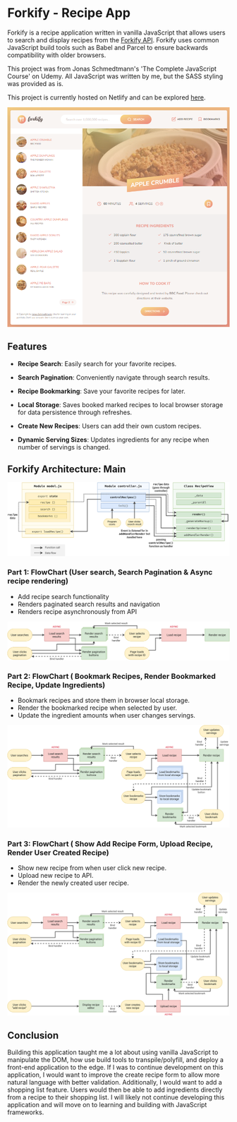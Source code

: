 # Forkify - Recipe App
Forkify is a recipe application written in vanilla JavaScript that allows users to search and display recipes from the [Forkify API](https://forkify-api.herokuapp.com/v2). Forkify uses common JavaScript build tools such as Babel and Parcel to ensure backwards compatibility with older browsers. 

This project was from Jonas Schmedtmann's 'The Complete JavaScript Course' on Udemy. All JavaScript was written by me, but the SASS styling was provided as is. 

This project is currently hosted on Netlify and can be explored [here](https://forkify-kurtis.netlify.app/).

![image](/forkify.png)


## Features
- **Recipe Search**: Easily search for your favorite recipes.

- **Search Pagination**: Conveniently navigate through search results.

- **Recipe Bookmarking**: Save your favorite recipes for later.

- **Local Storage**: Saves booked marked recipes to local browser storage for data persistence through refreshes.

- **Create New Recipes**: Users can add their own custom recipes.

- **Dynamic Serving Sizes**: Updates ingredients for any recipe when number of servings is changed.

## Forkify Architecture: Main

![forkify-architecture-recipe-loading](/forkify-architecture-recipe-loading.png)

### Part 1: FlowChart (User search, Search Pagination & Async recipe rendering)
- Add recipe search functionality
- Renders paginated search results and navigation
- Renders recipe asynchronously from API
  
![forkify-flowchart-part-1](/forkify-flowchart-part-1.png)

### Part 2: FlowChart ( Bookmark Recipes, Render Bookmarked Recipe, Update Ingredients)
- Bookmark recipes and store them in browser local storage.
- Render the bookmarked recipe when selected by user.
- Update the ingredient amounts when user changes servings.
  
![forkify-flowchart-part-2](forkify-flowchart-part-2.png)

### Part 3: FlowChart ( Show Add Recipe Form, Upload Recipe, Render User Created Recipe)
- Show new recipe from when user click new recipe.
- Upload new recipe to API.
- Render the newly created user recipe.

![forkify-flowchart-part-3](forkify-flowchart-part-3.png)

## Conclusion
Building this application taught me a lot about using vanilla JavaScript to manipulate the DOM, how use build tools to transpile/polyfill, and deploy a front-end application to the edge. If I was to continue development on this application, I would want to improve the create recipe form to allow more natural language with better validation. Additionally, I would want to add a shopping list feature. Users would then be able to add ingredients directly from a recipe to their shopping list. I will likely not continue developing this application and will move on to learning and building with JavaScript frameworks.  





